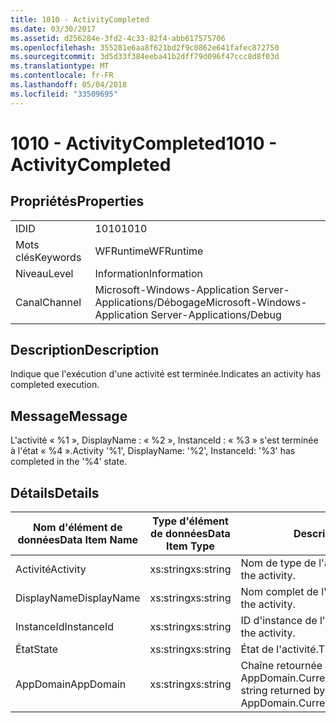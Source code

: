```yaml
---
title: 1010 - ActivityCompleted
ms.date: 03/30/2017
ms.assetid: d256284e-3fd2-4c33-82f4-abb617575706
ms.openlocfilehash: 355281e6aa8f621bd2f9c0862e641fafec872750
ms.sourcegitcommit: 3d5d33f384eeba41b2dff79d096f47ccc8d8f03d
ms.translationtype: MT
ms.contentlocale: fr-FR
ms.lasthandoff: 05/04/2018
ms.locfileid: "33509695"
---
```

# <a name="1010---activitycompleted"></a><span data-ttu-id="23027-102">1010 - ActivityCompleted</span><span class="sxs-lookup"><span data-stu-id="23027-102">1010 - ActivityCompleted</span></span>
## <a name="properties"></a><span data-ttu-id="23027-103">Propriétés</span><span class="sxs-lookup"><span data-stu-id="23027-103">Properties</span></span>  
  
|||  
|-|-|  
|<span data-ttu-id="23027-104">ID</span><span class="sxs-lookup"><span data-stu-id="23027-104">ID</span></span>|<span data-ttu-id="23027-105">1010</span><span class="sxs-lookup"><span data-stu-id="23027-105">1010</span></span>|  
|<span data-ttu-id="23027-106">Mots clés</span><span class="sxs-lookup"><span data-stu-id="23027-106">Keywords</span></span>|<span data-ttu-id="23027-107">WFRuntime</span><span class="sxs-lookup"><span data-stu-id="23027-107">WFRuntime</span></span>|  
|<span data-ttu-id="23027-108">Niveau</span><span class="sxs-lookup"><span data-stu-id="23027-108">Level</span></span>|<span data-ttu-id="23027-109">Information</span><span class="sxs-lookup"><span data-stu-id="23027-109">Information</span></span>|  
|<span data-ttu-id="23027-110">Canal</span><span class="sxs-lookup"><span data-stu-id="23027-110">Channel</span></span>|<span data-ttu-id="23027-111">Microsoft-Windows-Application Server-Applications/Débogage</span><span class="sxs-lookup"><span data-stu-id="23027-111">Microsoft-Windows-Application Server-Applications/Debug</span></span>|  
  
## <a name="description"></a><span data-ttu-id="23027-112">Description</span><span class="sxs-lookup"><span data-stu-id="23027-112">Description</span></span>  
 <span data-ttu-id="23027-113">Indique que l'exécution d'une activité est terminée.</span><span class="sxs-lookup"><span data-stu-id="23027-113">Indicates an activity has completed execution.</span></span>  
  
## <a name="message"></a><span data-ttu-id="23027-114">Message</span><span class="sxs-lookup"><span data-stu-id="23027-114">Message</span></span>  
 <span data-ttu-id="23027-115">L'activité « %1 », DisplayName : « %2 », InstanceId : « %3 » s'est terminée à l'état « %4 ».</span><span class="sxs-lookup"><span data-stu-id="23027-115">Activity '%1', DisplayName: '%2', InstanceId: '%3' has completed in the '%4' state.</span></span>  
  
## <a name="details"></a><span data-ttu-id="23027-116">Détails</span><span class="sxs-lookup"><span data-stu-id="23027-116">Details</span></span>  
  
|<span data-ttu-id="23027-117">Nom d'élément de données</span><span class="sxs-lookup"><span data-stu-id="23027-117">Data Item Name</span></span>|<span data-ttu-id="23027-118">Type d'élément de données</span><span class="sxs-lookup"><span data-stu-id="23027-118">Data Item Type</span></span>|<span data-ttu-id="23027-119">Description</span><span class="sxs-lookup"><span data-stu-id="23027-119">Description</span></span>|  
|--------------------|--------------------|-----------------|  
|<span data-ttu-id="23027-120">Activité</span><span class="sxs-lookup"><span data-stu-id="23027-120">Activity</span></span>|<span data-ttu-id="23027-121">xs:string</span><span class="sxs-lookup"><span data-stu-id="23027-121">xs:string</span></span>|<span data-ttu-id="23027-122">Nom de type de l'activité.</span><span class="sxs-lookup"><span data-stu-id="23027-122">The type name of the activity.</span></span>|  
|<span data-ttu-id="23027-123">DisplayName</span><span class="sxs-lookup"><span data-stu-id="23027-123">DisplayName</span></span>|<span data-ttu-id="23027-124">xs:string</span><span class="sxs-lookup"><span data-stu-id="23027-124">xs:string</span></span>|<span data-ttu-id="23027-125">Nom complet de l'activité.</span><span class="sxs-lookup"><span data-stu-id="23027-125">The display name of the activity.</span></span>|  
|<span data-ttu-id="23027-126">InstanceId</span><span class="sxs-lookup"><span data-stu-id="23027-126">InstanceId</span></span>|<span data-ttu-id="23027-127">xs:string</span><span class="sxs-lookup"><span data-stu-id="23027-127">xs:string</span></span>|<span data-ttu-id="23027-128">ID d'instance de l'activité.</span><span class="sxs-lookup"><span data-stu-id="23027-128">The instance id of the activity.</span></span>|  
|<span data-ttu-id="23027-129">État</span><span class="sxs-lookup"><span data-stu-id="23027-129">State</span></span>|<span data-ttu-id="23027-130">xs:string</span><span class="sxs-lookup"><span data-stu-id="23027-130">xs:string</span></span>|<span data-ttu-id="23027-131">État de l'activité.</span><span class="sxs-lookup"><span data-stu-id="23027-131">The state of the activity.</span></span>|  
|<span data-ttu-id="23027-132">AppDomain</span><span class="sxs-lookup"><span data-stu-id="23027-132">AppDomain</span></span>|<span data-ttu-id="23027-133">xs:string</span><span class="sxs-lookup"><span data-stu-id="23027-133">xs:string</span></span>|<span data-ttu-id="23027-134">Chaîne retournée par AppDomain.CurrentDomain.FriendlyName.</span><span class="sxs-lookup"><span data-stu-id="23027-134">The string returned by AppDomain.CurrentDomain.FriendlyName.</span></span>|
